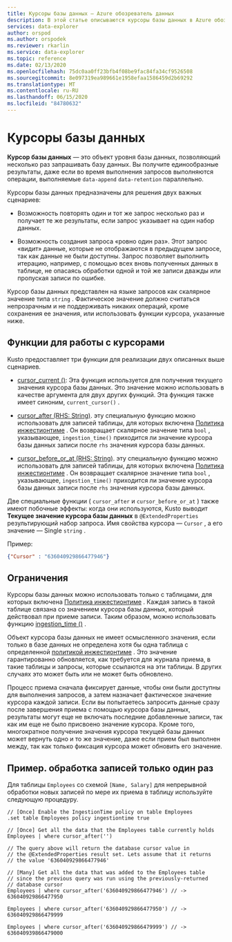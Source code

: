 ```yaml
---
title: Курсоры базы данных — Azure обозреватель данных
description: В этой статье описываются курсоры базы данных в Azure обозреватель данных.
services: data-explorer
author: orspod
ms.author: orspodek
ms.reviewer: rkarlin
ms.service: data-explorer
ms.topic: reference
ms.date: 02/13/2020
ms.openlocfilehash: 75dc0aa0ff23bfb4f08be9fac84fa34cf9526508
ms.sourcegitcommit: 8e097319ea989661e1958efaa1586459d2b69292
ms.translationtype: MT
ms.contentlocale: ru-RU
ms.lasthandoff: 06/15/2020
ms.locfileid: "84780632"
---
```

# <a name="database-cursors"></a>Курсоры базы данных

**Курсор базы данных** — это объект уровня базы данных, позволяющий несколько раз запрашивать базу данных. Вы получите единообразные результаты, даже если во время выполнения запросов выполняются операции, выполняемые `data-append` `data-retention` параллельно.

Курсоры базы данных предназначены для решения двух важных сценариев:

* Возможность повторять один и тот же запрос несколько раз и получает те же результаты, если запрос указывает на один набор данных.

* Возможность создания запроса «ровно один раз». Этот запрос «видит» данные, которые не отображаются в предыдущем запросе, так как данные не были доступны.
   Запрос позволяет выполнить итерацию, например, с помощью всех вновь полученных данных в таблице, не опасаясь обработки одной и той же записи дважды или пропуская записи по ошибке.

Курсор базы данных представлен на языке запросов как скалярное значение типа `string` . Фактическое значение должно считаться непрозрачным и не поддерживать никаких операций, кроме сохранения ее значения, или использовать функции курсора, указанные ниже.

## <a name="cursor-functions"></a>Функции для работы с курсорами

Kusto предоставляет три функции для реализации двух описанных выше сценариев.

* [cursor_current ()](../query/cursorcurrent.md): Эта функция используется для получения текущего значения курсора базы данных.
   Это значение можно использовать в качестве аргумента для двух других функций.
   Эта функция также имеет синоним, `current_cursor()` .

* [cursor_after (RHS: String)](../query/cursorafterfunction.md). эту специальную функцию можно использовать для записей таблицы, для которых включена [Политика инжестионтиме](ingestiontime-policy.md) . Он возвращает скалярное значение типа `bool` , указывающее, `ingestion_time()` приходится ли значение курсора базы данных записи после `rhs` значения курсора базы данных.

* [cursor_before_or_at (RHS: String)](../query/cursorbeforeoratfunction.md). эту специальную функцию можно использовать для записей таблицы, для которых включена [Политика инжестионтиме](ingestiontime-policy.md) . Он возвращает скалярное значение типа `bool` , указывающее, `ingestion_time()` приходится ли значение курсора базы данных записи после `rhs` значения курсора базы данных.

Две специальные функции ( `cursor_after` и `cursor_before_or_at` ) также имеют побочные эффекты: когда они используются, Kusto выводит **Текущее значение курсора базы данных** в `@ExtendedProperties` результирующий набор запроса. Имя свойства курсора — `Cursor` , а его значение — Single `string` . 

Пример:

```json
{"Cursor" : "636040929866477946"}
```

## <a name="restrictions"></a>Ограничения

Курсоры базы данных можно использовать только с таблицами, для которых включена [Политика инжестионтиме](ingestiontime-policy.md) . Каждая запись в такой таблице связана со значением курсора базы данных, который действовал при приеме записи.
Таким образом, можно использовать функцию [ingestion_time ()](../query/ingestiontimefunction.md) .

Объект курсора базы данных не имеет осмысленного значения, если только в базе данных не определена хотя бы одна таблица с определенной [политикой инжестионтиме](ingestiontime-policy.md) .
Это значение гарантированно обновляется, как требуется для журнала приема, в такие таблицы и запросы, которые ссылаются на эти таблицы. В других случаях это может быть или не может быть обновлено.

Процесс приема сначала фиксирует данные, чтобы они были доступны для выполнения запросов, а затем назначает фактическое значение курсора каждой записи. Если вы попытаетесь запросить данные сразу после завершения приема с помощью курсора базы данных, результаты могут еще не включать последние добавленные записи, так как им еще не было присвоено значение курсора. Кроме того, многократное получение значения курсора текущей базы данных может вернуть одно и то же значение, даже если прием был выполнен между, так как только фиксация курсора может обновить его значение.

## <a name="example-processing-records-exactly-once"></a>Пример. обработка записей только один раз

Для таблицы `Employees` со схемой `[Name, Salary]` для непрерывной обработки новых записей по мере их приема в таблицу используйте следующую процедуру.

```kusto
// [Once] Enable the IngestionTime policy on table Employees
.set table Employees policy ingestiontime true

// [Once] Get all the data that the Employees table currently holds 
Employees | where cursor_after('')

// The query above will return the database cursor value in
// the @ExtendedProperties result set. Lets assume that it returns
// the value '636040929866477946'

// [Many] Get all the data that was added to the Employees table
// since the previous query was run using the previously-returned
// database cursor 
Employees | where cursor_after('636040929866477946') // -> 636040929866477950

Employees | where cursor_after('636040929866477950') // -> 636040929866479999

Employees | where cursor_after('636040929866479999') // -> 636040939866479000
```
